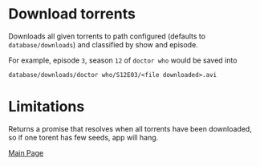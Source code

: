 # Download torrents

Downloads all given torrents to path configured (defaults to `database/downloads`) and classified by show and episode.

For example, episode `3`, season `12` of `doctor who` would be saved into

```
database/downloads/doctor who/S12E03/<file downloaded>.avi
```

# Limitations

Returns a promise that resolves when all torrents have been downloaded, so if one torent has few seeds, app will hang.


[Main Page](../../README.md)
